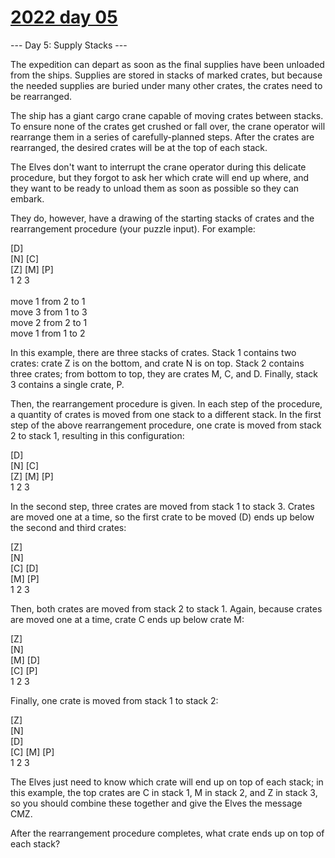 # [2022 day 05](https://adventofcode.com/2022/day/5)

--- Day 5: Supply Stacks ---

The expedition can depart as soon as the final supplies have been unloaded from the ships. Supplies are stored in stacks of marked crates, but because the needed supplies are buried under many other crates, the crates need to be rearranged.

The ship has a giant cargo crane capable of moving crates between stacks. To ensure none of the crates get crushed or fall over, the crane operator will rearrange them in a series of carefully-planned steps. After the crates are rearranged, the desired crates will be at the top of each stack.

The Elves don't want to interrupt the crane operator during this delicate procedure, but they forgot to ask her which crate will end up where, and they want to be ready to unload them as soon as possible so they can embark.

They do, however, have a drawing of the starting stacks of crates and the rearrangement procedure (your puzzle input). For example:

[D]    \
[N] [C]    \
[Z] [M] [P]\
 1   2   3 \
\
move 1 from 2 to 1\
move 3 from 1 to 3\
move 2 from 2 to 1\
move 1 from 1 to 2

In this example, there are three stacks of crates. Stack 1 contains two crates: crate Z is on the bottom, and crate N is on top. Stack 2 contains three crates; from bottom to top, they are crates M, C, and D. Finally, stack 3 contains a single crate, P.

Then, the rearrangement procedure is given. In each step of the procedure, a quantity of crates is moved from one stack to a different stack. In the first step of the above rearrangement procedure, one crate is moved from stack 2 to stack 1, resulting in this configuration:

[D]        \
[N] [C]    \
[Z] [M] [P]\
 1   2   3

In the second step, three crates are moved from stack 1 to stack 3. Crates are moved one at a time, so the first crate to be moved (D) ends up below the second and third crates:

[Z]\
        [N]\
    [C] [D]\
    [M] [P]\
 1   2   3

Then, both crates are moved from stack 2 to stack 1. Again, because crates are moved one at a time, crate C ends up below crate M:

[Z]\
        [N]\
[M]     [D]\
[C]     [P]\
 1   2   3

Finally, one crate is moved from stack 1 to stack 2:

[Z]\
        [N]\
        [D]\
[C] [M] [P]\
 1   2   3

The Elves just need to know which crate will end up on top of each stack; in this example, the top crates are C in stack 1, M in stack 2, and Z in stack 3, so you should combine these together and give the Elves the message CMZ.

After the rearrangement procedure completes, what crate ends up on top of each stack?